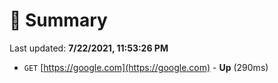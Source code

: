 # 📖 Summary
Last updated: **7/22/2021, 11:53:26 PM**

- `GET` [https://google.com](https://google.com) - **Up** (290ms)
